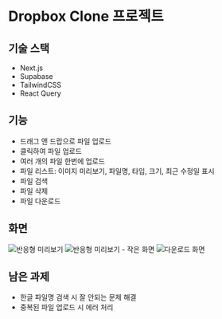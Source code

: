 # Dropbox Clone 프로젝트

## 기술 스택

-   Next.js
-   Supabase
-   TailwindCSS
-   React Query

## 기능

-   드래그 앤 드랍으로 파일 업로드
-   클릭하여 파일 업로드
-   여러 개의 파일 한번에 업로드
-   파일 리스트: 이미지 미리보기, 파일명, 타입, 크기, 최근 수정일 표시
-   파일 검색
-   파일 삭제
-   파일 다운로드

## 화면

![반응형 미리보기](https://velog.velcdn.com/images/ekil_like/post/8e4f7d57-aba8-4310-a11d-b5916f4a2147/image.png)
![반응형 미리보기 - 작은 화면](https://velog.velcdn.com/images/ekil_like/post/13132831-d3c8-4e1d-89f7-2801e2f16203/image.png)
![다운로드 화면](https://velog.velcdn.com/images/ekil_like/post/608174c7-97e6-4a34-b5eb-1cbf8747b305/image.png)

## 남은 과제

-   한글 파일명 검색 시 잘 안되는 문제 해결
-   중복된 파일 업로드 시 에러 처리
